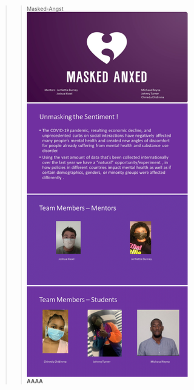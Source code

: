 >>Masked-Angst
![alt text](Slide1.JPG)
![alt text](Slide2.JPG)
![alt text](Slide3.JPG)
![alt text](Slide4.JPG)
**AAAA**

